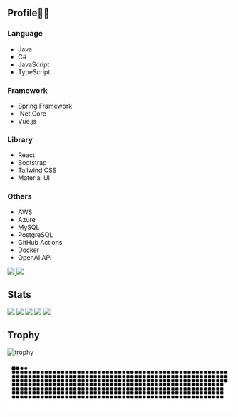 ## Profile🙇‍♂️
### Language
- Java
- C#
- JavaScript
- TypeScript

### Framework
- Spring Framework
- .Net Core
- Vue.js

### Library
- React
- Bootstrap
- Tailwind CSS
- Material UI

### Others
- AWS
- Azure
- MySQL
- PostgreSQL
- GitHub Actions
- Docker
- OpenAI APi

<p align="left">
  <a href="https://github.com/hiroshiimaizumi0611">
    <img height="20" src="https://komarev.com/ghpvc/?username=hiroshiimaizumi0611" />
  </a>
  <a href="https://github.com/hiroshiimaizumi">
    <img height="20" src="https://img.shields.io/github/followers/hiroshiimaizumi0611?label=follow&logo=github&style=flat" />
  </a>
</p>

## Stats
![](http://github-profile-summary-cards.vercel.app/api/cards/profile-details?username=hiroshiimaizumi0611&theme=gruvbox)
![](http://github-profile-summary-cards.vercel.app/api/cards/repos-per-language?username=hiroshiimaizumi0611&theme=gruvbox)
![](http://github-profile-summary-cards.vercel.app/api/cards/most-commit-language?username=hiroshiimaizumi0611&theme=gruvbox)
![](http://github-profile-summary-cards.vercel.app/api/cards/stats?username=hiroshiimaizumi0611&theme=gruvbox)
![](http://github-profile-summary-cards.vercel.app/api/cards/productive-time?username=hiroshiimaizumi0611&theme=gruvbox&utcOffset=9)

## Trophy
![trophy](https://github-profile-trophy.vercel.app/?username=hiroshiimaizumi&theme=gruvbox)

![](https://raw.githubusercontent.com/hiroshiimaizumi0611/hiroshiimaizumi0611/output/github-contribution-grid-snake.svg)
